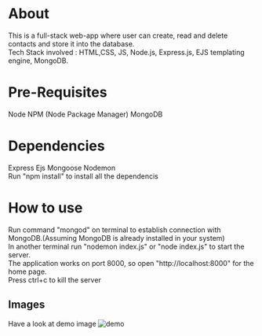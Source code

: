 # About
This is a full-stack web-app where user can create, read and delete contacts and store it into the database.<br/>
Tech Stack involved : HTML,CSS, JS, Node.js, Express.js, EJS templating engine, MongoDB.

# Pre-Requisites
Node NPM (Node Package Manager) MongoDB

# Dependencies
Express Ejs Mongoose Nodemon <br/>
Run "npm install" to install all the dependencis


# How to use
Run command "mongod" on terminal to establish connection with MongoDB.(Assuming MongoDB is already installed in your system) <br/>
In another terminal run "nodemon index.js" or "node index.js" to start the server. <br/>
The application works on port 8000, so open "http://localhost:8000" for the home page. <br/>
Press ctrl+c to kill the server <br/>

## Images
Have a look at demo image
![demo](https://user-images.githubusercontent.com/51307355/87810348-799b2f00-c87a-11ea-9225-844355298d1f.PNG)

